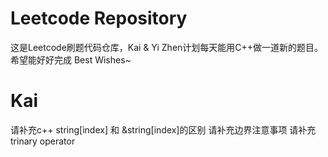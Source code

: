 # Leetcode Repository
这是Leetcode刷题代码仓库，Kai & Yi Zhen计划每天能用C++做一道新的题目。希望能好好完成
Best Wishes~

# Kai
请补充c++ string[index] 和 &string[index]的区别
请补充边界注意事项
请补充trinary operator